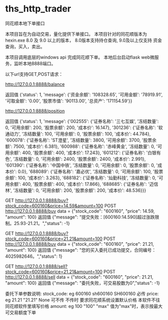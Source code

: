 # ths_http_trader
同花顺本地下单接口

本项目旨在为自动交易，量化提供下单接口。
本项目针对的同花顺版本为 hexin.exe 8.0 及 9.0 以上的版本， 8.0版本支持持仓查询, 9.0及以上仅支持 资金查询，买入，卖出。

本项目调用底层的windows api 完成同花顺下单。
本地后台启动flask web微服务，监听本地8888端口。

以下url支持GET,POST请求：

http://127.0.0.1:8888/balance

返回值 {'status': 1, 'message': {'资金余额': '108328.65', '可用金额': '78919.91', '可取金额': '0.00', '股票市值': '90113.00', '总资产': '171154.59'}}

http://127.0.0.1:8888/position

返回值 {'status': 1, 'message': {'002555': {'证券名称': '三七互娱', '冻结数量': 0, '可用余额': 200, '股票余额': 200, '成本价': 16.147}, '301236': {'证券名称': '软通动力', '冻结数量': 100, '可用余额': 0, '股票余额': 100, '成本价': 44.784}, '600078': {'证券名称': 'ST澄星', '冻结数量': 3800, '可用余额': 3700, '股票余额': 7500, '成本价': 6.381}, '600988': {'证券名称': '赤峰黄金', '冻结数量': 0, '可用余额': 400, '股票余额': 400, '成本价': 17.243}, '601212': {'证券名称': '白银有色', '冻结数量': 0, '可用余额': 2400, '股票余额': 2400, '成本价': 2.991}, '601390': {'证券名称': '中国中铁', '冻结数量': 0, '可用余额': 0, '股票余额': 0, '成本价': 0.0}, '688089': {'证券名称': '嘉必优', '冻结数量': 0, '可用余额': 100, '股票余额': 100, '成本价': 3.263}, '688182': {'证券名称': '灿勤科技', '冻结数量': 0, '可用余额': 400, '股票余额': 400, '成本价': 17.866}, '688685': {'证券名称': '迈信林', '冻结数量': 0, '可用余额': 200, '股票余额': 200, '成本价': 48.536}}}

GET http://127.0.0.1:8888/buy?stock_code=600160&price=14.59&amount=100
POST http://127.0.0.1:8888/buy   data = {"stock_code": "600160", "price": 14.59, "amount": 100}
返回值 {"message": "提交失败：[600160:14.590]超过涨跌限制。25.93-21.21。","status": -1}  

GET http://127.0.0.1:8888/buy?stock_code=600160&price=21.21&amount=100
POST http://127.0.0.1:8888/buy   data = {"stock_code": "600160", "price": 21.21, "amount": 100}
返回值 {"message": "您的买入委托已成功提交，合同编号：4025982646。","status": 1}

GET http://127.0.0.1:8888/sell?stock_code=600160&price=21.21&amount=100
POST http://127.0.0.1:8888/sell   data = {"stock_code": "600160", "price": 21.21, "amount": 100}
返回值 {"message": "委托失败，可交易股数为0","status": -1}

委托下单参数说明:
stock_code: eg 600160 sh600160 SH600160 必传
price: eg 21.21 "21.21" None 可不传 不传时 要求同花顺系统设置默认价格 本软件不往同花顺软件里填写价格
amount: eg 100 "100" "max" 值为"max"时，表示按最大可交易额度下单
